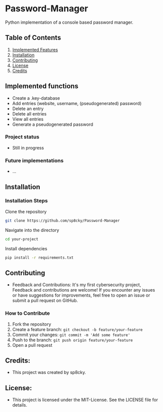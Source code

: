 # Password-Manager
Python implementation of a console based password manager. 

## Table of Contents

1. [Implemented Features](#Implemented-Features)
2. [Installation](#installation)
3. [Contributing](#contributing)
4. [License](#license)
5. [Credits](#credits)

## Implemented functions
- Create a .key-database
- Add entries (website, username, (pseudogenerated) password)
- Delete an entry
- Delete all entries
- View all entries
- Generate a pseudogenerated password 

### Project status
- Still in progress

### Future implementations
- ...

## Installation
### Installation Steps
Clone the repository
```bash
git clone https://github.com/sp8cky/Password-Manager
```
Navigate into the directory
```bash
cd your-project
```
Install dependencies
```bash
pip install -r requirements.txt
```

## Contributing
- Feedback and Contributions: It's my first cybersecurity project, Feedback and contributions are welcome! If you encounter any issues or have suggestions for improvements, feel free to open an issue or submit a pull request on GitHub.

### How to Contribute
1. Fork the repository
2. Create a feature branch: `git checkout -b feature/your-feature`
3. Commit your changes: `git commit -m 'Add some feature'`
4. Push to the branch: `git push origin feature/your-feature`
5. Open a pull request

## Credits:
- This project was created by sp8cky.

## License:
- This project is licensed under the MIT-License. See the LICENSE file for details.
